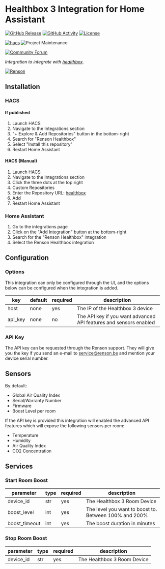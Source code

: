 # Healthbox 3 Integration for Home Assistant

[![GitHub Release][releases-shield]][releases]
[![GitHub Activity][commits-shield]][commits]
[![License][license-shield]](LICENSE)

[![hacs][hacsbadge]][hacs]
![Project Maintenance][maintenance-shield]

[![Community Forum][forum-shield]][forum]

_Integration to integrate with [healthbox][healthbox]._

[![Renson][rensonimg]][resonurl]

## Installation

### HACS
#### If published

1. Launch HACS
1. Navigate to the Integrations section
1. "+ Explore & Add Repositories" button in the bottom-right
1. Search for "Renson Healthbox"
1. Select "Install this repository"
1. Restart Home Assistant

#### HACS (Manual)

1. Launch HACS
1. Navigate to the Integrations section
1. Click the three dots at the top right
1. Custom Repositories
1. Enter the Repository URL: [healthbox]
1. Add
1. Restart Home Assistant

### Home Assistant

1. Go to the integrations page
1. Click on the "Add Integration" button at the bottom-right
1. Search for the "Renson Healthbox" integration
1. Select the Renson Healthbox integration


## Configuration

### Options

This integration can only be configured through the UI, and the options below can be configured when the integration is added.

| key       | default        | required | description                                     |
| --------- | -------------- | -------- | ----------------------------------------------- |
| host      | none      | yes      | The IP of the Healthbox 3 device               |
| api_key      | none           | no      | The API key if you want advanced API features and sensors enabled   |

### API Key
The API key can be requested through the Renson support. They will give you the key if you send an e-mail to  service@renson.be
and mention your device serial number.

## Sensors
By default:
* Global Air Quality Index
* Serial/Warranty Number
* Firmware
* Boost Level per room

If the API key is provided this integration will enabled the advanced API features which will expose the following sensors per room:
* Temperature
* Humidity
* Air Quality Index
* CO2 Concentration

## Services
### Start Room Boost
| parameter       | type        | required | description                                     |
| --------- | -------------- | -------- | ----------------------------------------------- |
| device_id      | str      | yes      | The Healthbox 3 Room Device               |
| boost_level    | int           | yes      | The level you want to boost to. Between 100% and 200%  |
| boost_timeout    | int           | yes      | The boost duration in minutes  |

### Stop Room Boost
| parameter       | type        | required | description                                     |
| --------- | -------------- | -------- | ----------------------------------------------- |
| device_id      | str      | yes      | The Healthbox 3 Room Device               |


<!-- ## Contributions are welcome!

If you want to contribute to this please read the [Contribution guidelines](CONTRIBUTING.md) -->

<!-- *** -->

[healthbox]: https://github.com/rmassch/healthbox-hacs
[buymecoffee]: https://www.buymeacoffee.com/ludeeus
[buymecoffeebadge]: https://img.shields.io/badge/buy%20me%20a%20coffee-donate-yellow.svg?style=for-the-badge
[commits-shield]: https://img.shields.io/github/commit-activity/y/rmassch/healthbox-hacs.svg?style=for-the-badge
[commits]: https://github.com/rmassch/healthbox-hacs/commits/main
[hacs]: https://github.com/hacs/integration
[hacsbadge]: https://img.shields.io/badge/HACS-Custom-orange.svg?style=for-the-badge
[rensonimg]: https://www.renson.eu/Renson/media/Renson-images/renson-logo.png?ext=.png
[resonurl]: https://www.renson.eu/gd-gb/producten-zoeken/ventilatie/mechanische-ventilatie/units/healthbox-3-0
[forum-shield]: https://img.shields.io/badge/community-forum-brightgreen.svg?style=for-the-badge
[forum]: https://community.home-assistant.io/
[license-shield]: https://img.shields.io/github/license/rmassch/healthbox-hacs.svg?style=for-the-badge
[maintenance-shield]: https://img.shields.io/badge/maintainer-@rmassch-blue.svg?style=for-the-badge
[releases-shield]: https://img.shields.io/github/release/rmassch/healthbox-hacs.svg?style=for-the-badge
[releases]: https://github.com/rmassch/healthbox-hacs/releases
